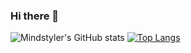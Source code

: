 ### Hi there 👋

![Mindstyler's GitHub stats](https://github-readme-stats.vercel.app/api?username=Mindstyler&show_icons=true&theme=github_dark)
[![Top Langs](https://github-readme-stats.vercel.app/api/top-langs/?username=Mindstyler&layout=compact&theme=github_dark)](https://github.com/Mindstyler/github-readme-stats)


<!--
**Mindstyler/Mindstyler** is a ✨ _special_ ✨ repository because its `README.md` (this file) appears on your GitHub profile.

Here are some ideas to get you started:

- 🔭 I’m currently working on ...
- 🌱 I’m currently learning ...
- 👯 I’m looking to collaborate on ...
- 🤔 I’m looking for help with ...
- 💬 Ask me about ...
- 📫 How to reach me: ...
- 😄 Pronouns: ...
- ⚡ Fun fact: ...
-->
